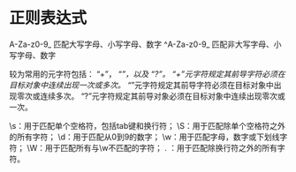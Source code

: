 # 正则表达式

A-Za-z0-9_    匹配大写字母、小写字母、数字
^A-Za-z0-9_   匹配非大写字母、小写字母、数字

较为常用的元字符包括： “+”， “*”，以及 “?”。 
“+”元字符规定其前导字符必须在目标对象中连续出现一次或多次。 
“*”元字符规定其前导字符必须在目标对象中出现零次或连续多次。
“?”元字符规定其前导对象必须在目标对象中连续出现零次或一次。

\s：用于匹配单个空格符，包括tab键和换行符； 
\S：用于匹配除单个空格符之外的所有字符； 
\d：用于匹配从0到9的数字； 
\w：用于匹配字母，数字或下划线字符； 
\W：用于匹配所有与\w不匹配的字符； 
. ：用于匹配除换行符之外的所有字符。
